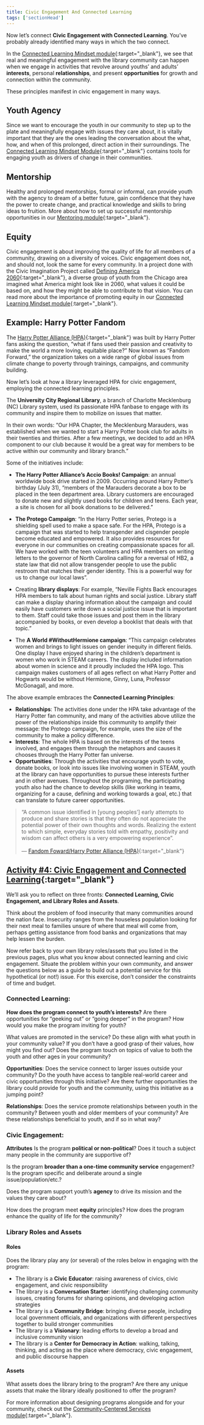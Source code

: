 ```yaml
---
title: Civic Engagement And Connected Learning
tags: ['sectionHead']
---
```


Now let’s connect **Civic Engagement with Connected Learning**. You’ve probably already identified many ways in which the two connect. 

In the [Connected Learning Mindset module](/modules/basics/){:target="_blank"}, we see that real and meaningful engagement with the library community can happen when we engage in activities that revolve around youths’ and adults’ **interests**, personal **relationships**, and present **opportunities** for growth and connection within the community.

These principles manifest in civic engagement in many ways.

<div class="colorhighlight color1" markdown="1">

## Youth Agency

Since we want to encourage the youth in our community to step up to the plate and meaningfully engage with issues they care about, it is vitally important that they are the ones leading the conversation about the what, how, and when of this prolonged, direct action in their surroundings. The [Connected Learning Mindset Module](/modules/basics/){:target="_blank"} contains tools for engaging youth as drivers of change in their communities.

</div>

<div class="colorhighlight color2" markdown="1">

## Mentorship

Healthy and prolonged mentorships, formal or informal, can provide youth with the agency to dream of a better future, gain confidence that they have the power to create change, and practical knowledge and skills to bring ideas to fruition. More about how to set up successful mentorship opportunities in our [Mentoring module](/modules/mentoring/){:target="_blank"}.

</div>

<div class="colorhighlight color3" markdown="1">

## Equity

Civic engagement is about improving the quality of life for all members of a community, drawing on  a diversity of voices. Civic engagement does not, and should not, look the same for every community.  In a project done with the Civic Imagination Project called [Defining America 2060](https://www.civicimaginationproject.org/defining-american-2060){:target="_blank"}, a diverse group of youth from the Chicago area imagined what America might look like in 2060, what values it could be based on, and how they might be able to contribute to that vision. You can read more about the importance of promoting equity in our [Connected Learning Mindset module](https://connectedlib.github.io/course-in-a-box//modules/basics/){:target="_blank"}.


</div>


## Example: Harry Potter Fandom
The [Harry Potter Alliance (HPA)](https://fandomforward.org/){:target="_blank"} was built by Harry Potter fans asking the question, “what if fans used their passion and creativity to make the world a more loving, equitable place?” Now known as “Fandom Forward,” the organization takes on a wide range of global issues from climate change to poverty through trainings, campaigns, and community building. 

Now let’s look at how a library leveraged HPA for civic engagement, employing the connected learning principles.

The **University City Regional Library**, a branch of Charlotte Mecklenburg (NC) Library system, used its passionate HPA fanbase to engage with its community and inspire them to mobilize on issues that matter. 

In their own words:
“Our HPA Chapter, the Mecklenburg Marauders, was established when we wanted to start a Harry Potter book club for adults in their twenties and thirties. After a few meetings, we decided to add an HPA component to our club because it would be a great way for members to be active within our community and library branch.” 

Some of the initiatives include: 

* **The Harry Potter Alliance’s Accio Books! Campaign**: an annual worldwide book drive started in 2009. Occurring around Harry Potter’s birthday (July 31), “members of the Marauders decorate a box to be placed in the teen department area. Library customers are encouraged to donate new and slightly used books for children and teens. Each year, a site is chosen for all book donations to be delivered.”

* **The Protego Campaign**: “In the Harry Potter series, Protego is a shielding spell used to make a space safe. For the HPA, Protego is a campaign that was started to help transgender and cisgender people become educated and empowered. It also provides resources for everyone in our communities on creating compassionate spaces for all. We have worked with the teen volunteers and HPA members on writing letters to the governor of North Carolina calling for a reversal of HB2, a state law that did not allow transgender people to use the public restroom that matches their gender identity. This is a powerful way for us to change our local laws”.


* Creating **library displays**: For example, “Neville Fights Back encourages HPA members to talk about human rights and social justice. Library staff can make a display sharing information about the campaign and could easily have customers write down a social justice issue that is important to them. Staff could take those issues and post them in the library accompanied by books, or even develop a booklist that deals with that topic.”


* The **A World #WithoutHermione campaign**: “This campaign celebrates women and brings to light issues on gender inequity in different fields. One display I have enjoyed sharing in the children’s department is women who work in STEAM careers. The display included information about women in science and it proudly included the HPA logo. This campaign makes customers of all ages reflect on what Harry Potter and Hogwarts would be without Hermione, Ginny, Luna, Professor McGonagall, and more.

The above example embraces the **Connected Learning Principles**:

* **Relationships**: The activities done under the HPA take advantage of the Harry Potter fan community, and many of the activities above utilize the power of the relationships inside this community to amplify their message: the Protego campaign, for example, uses the size of the community to make a policy difference.
* **Interests**: The whole HPA is based on the interests of the teens involved, and engages them through the metaphors and causes it chooses through the Harry Potter fan universe.
* **Opportunities**: Through the activities that encourage youth to vote, donate books, or look into issues like involving women in STEAM, youth at the library can have opportunities to pursue these interests further and in other avenues. Throughout the programing, the participating youth also had the chance to develop skills (like working in teams, organizing for a cause, defining and working towards a goal, etc.) that can translate to future career opportunities.

> “A common issue identified in [young peoples’] early attempts to produce and share stories is that they often do not appreciate the potential power of their own thoughts and words. Realizing the extent to which simple, everyday stories told with empathy, positivity and wisdom can affect others is a very empowering experience”. <br/><br/>— [Fandom Foward/Harry Potter Alliance (HPA)](https://fandomforward.org/){:target="_blank"}

## [Activity #4: Civic Engagement and Connected Learning](https://docs.google.com/document/d/1uPmhiT61et6bkAChEcgjCZPWVTGtgmdrK6o7MoNqlvU/edit#bookmark=id.xx740wy55fd3){:target="_blank"}

We’ll ask you to reflect on three fronts: **Connected Learning, Civic Engagement, and Library Roles and Assets**. 

Think about the problem of food insecurity that many communities around the nation face. Insecurity ranges from the houseless population looking for their next meal to families unsure of where that meal will come from, perhaps getting assistance from food banks and organizations that may help lessen the burden.

Now refer back to your own library roles/assets that you listed in the previous pages, plus what you know about connected learning and civic engagement. Situate the problem within your own community, and answer the questions below as a guide to build out a potential service for this hypothetical (or not!) issue. For this exercise, don’t consider the constraints of time and budget. 

### Connected Learning:

**How does the program connect to youth’s interests?** 
Are there opportunities for “geeking out” or “going deeper” in the program?  How would you make the program inviting for youth? 

What values are promoted in the service? Do these align with what youth in your community value? If you don’t have a good grasp of their values, how might you find out? Does the program touch on topics of value to both the youth and other ages in your community? 


**Opportunities**:
Does the service connect to larger issues outside your community? Do the youth have access to tangible real-world career and civic opportunities through this initiative? Are there further opportunities the library could provide for youth and the community, using this initiative as a jumping point?

**Relationships**:
Does the service promote relationships between youth in the community? Between youth and older members of your community? Are these relationships beneficial to youth, and if so in what way?


### Civic Engagement:
**Attributes**
Is the program **political or non-political**? Does it touch a subject many people in the community are supportive of? 


Is the program **broader than a one-time community service** engagement? Is the program specific and deliberate around a single issue/population/etc.?


Does the program support youth’s **agency** to drive its mission and the values they care about?


How does the program meet **equity** principles? How does the program enhance the quality of life for the community?

### Library Roles and Assets
#### Roles

Does the library play any (or several) of the roles below in engaging with the program:
* The library is a **Civic Educator**: raising awareness of civics, civic engagement, and civic responsibility 
* The library is a **Conversation Starter**: identifying challenging community issues, creating forums for sharing opinions, and developing action strategies 
* The library is a **Community Bridge**: bringing diverse people, including local government officials, and organizations with different perspectives together to build stronger communities 
* The library is a **Visionary**: leading efforts to develop a broad and inclusive community vision 
* The library is a **Center for Democracy in Action**: walking, talking, thinking, and acting as the place where democracy, civic engagement, and public discourse happen

#### Assets
What assets does the library bring to the program? Are there any unique assets that make the library ideally positioned to offer the program? 

For more information about designing programs alongside and for your community, check out the [Community-Centered Services module](/modules/community-centered/){:target="_blank"}.
